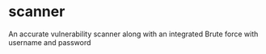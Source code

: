 # scanner
An accurate vulnerability scanner along with an integrated Brute force with username and password
